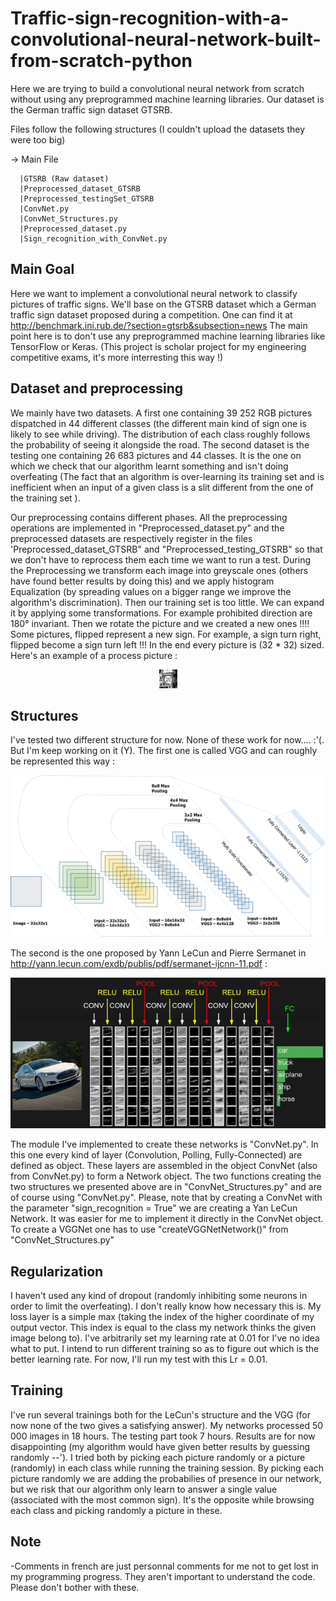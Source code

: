 # Traffic-sign-recognition-with-a-convolutional-neural-network-built-from-scratch-python
Here we are trying to build a convolutional neural network from scratch without using any preprogrammed machine learning libraries. Our dataset is the German traffic sign dataset GTSRB.

Files follow the following structures (I couldn't upload the datasets they were too big)

-> Main File

      |GTSRB (Raw dataset)
      |Preprocessed_dataset_GTSRB
      |Preprocessed_testingSet_GTSRB
      |ConvNet.py
      |ConvNet_Structures.py
      |Preprocessed_dataset.py
      |Sign_recognition_with_ConvNet.py
     
## Main Goal
Here we want to implement a convolutional neural network to classify pictures of traffic signs. We'll base on the GTSRB dataset
which a German traffic sign dataset proposed during a competition. One can find it at http://benchmark.ini.rub.de/?section=gtsrb&subsection=news
The main point here is to don't use any preprogrammed machine learning libraries like TensorFlow or Keras. (This project is scholar project for my engineering competitive exams, it's more interresting this way !)

## Dataset and preprocessing 
We mainly have two datasets. A first one containing 39 252 RGB pictures dispatched in 44 different classes (the different main kind of sign one is likely to see while driving). The distribution of each class roughly follows the probability of seeing it alongside the road. 
The second dataset is the testing one containing 26 683 pictures and 44 classes. It is the one on which we check that our algorithm learnt something and isn't doing overfeating (The fact that an algorithm is over-learning its training set and is inefficient when an input of a given class is a slit different from the one of the training set ).

Our preprocessing contains different phases. All the preprocessing operations are implemented in "Preprocessed_dataset.py" and the 
preprocessed datasets are respectively register in the files 'Preprocessed_dataset_GTSRB" and "Preprocessed_testing_GTSRB" so that
we don't have to reprocess them each time we want to run a test. During the Preprocessing we transform each image into greyscale ones 
(others have found better results by doing this) and we apply histogram Equalization (by spreading values on a bigger range we improve
the algorithm's discrimination). Then our training set is too little. We can expand it by applying some transformations. For example 
prohibited direction are 180° invariant. Then we rotate the picture and we created a new ones !!!! Some pictures, flipped represent 
a new sign. For example, a sign turn right, flipped become a sign turn left !!! In the end every picture is (32 * 32) sized. Here's an example of a process picture : 

<p align="center">
  <img src="Example of preprocessed picture.png" alt="Example of preprocessed picture"/>
</p>

## Structures
I've tested two different structure for now. None of these work for now.... :'(. But I'm keep working on it (Y). 
The first one is called VGG and can roughly be represented this way :

<p align="center">
  <img src="VGG.png" alt="VGG"/>
</p>

The second is the one proposed by Yann LeCun and Pierre Sermanet in http://yann.lecun.com/exdb/publis/pdf/sermanet-ijcnn-11.pdf :

<p align="center">
  <img src="LeCun.png" alt="LeCun"/>
</p>

The module I've implemented to create these networks is "ConvNet.py". In this one every kind of layer (Convolution, Polling, Fully-Connected)
are defined as object. These layers are assembled in the object ConvNet (also from ConvNet.py) to form a Network object.
The two functions creating the two structures we presented above are in "ConvNet_Structures.py" and are of course using "ConvNet.py".
Please, note that by creating a ConvNet with the parameter "sign_recognition = True" we are creating a Yan LeCun Network. It was
easier for me to implement it directly in the ConvNet object. To create a VGGNet one has to use "createVGGNetNetwork()" from 
"ConvNet_Structures.py"

## Regularization 
I haven't used any kind of dropout (randomly inhibiting some neurons in order to limit the overfeating). I don't really know how necessary this is. My loss layer is a simple max (taking the index of the higher coordinate of my output vector. This index is equal to
the class my network thinks the given image belong to). I've arbitrarily set my learning rate at 0.01 for I've no idea what to put.
I intend to run different training so as to figure out which is the better learning rate. For now, I'll run my test with this Lr = 0.01.

## Training
I've run several trainings both for the LeCun's structure and the VGG (for now none of the two gives a satisfying answer). My networks processed 50 000 images in 18 hours. The testing part took 7 hours. Results are for now disappointing (my algorithm would have given better results by guessing randomly --'). I tried both by picking each picture randomly or a picture (randomly) in each class while running the training session. By picking each picture randomly we are adding the probabilies of presence in our network, but we risk that our algorithm only learn to answer a single value (associated with the most common sign). It's the opposite while browsing each class and picking randomly a picture in these.

## Note
-Comments in french are just personnal comments for me not to get lost in my programming progress. They aren't important to understand the code. Please don't bother with these. 
